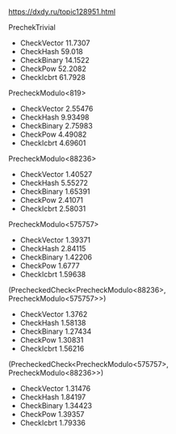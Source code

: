 https://dxdy.ru/topic128951.html

PrechekTrivial
* CheckVector 11.7307
* CheckHash 59.018
* CheckBinary 14.1522
* CheckPow 52.2082
* CheckIcbrt 61.7928

PrecheckModulo<819>
* CheckVector 2.55476
* CheckHash 9.93498
* CheckBinary 2.75983
* CheckPow 4.49082
* CheckIcbrt 4.69601

PrecheckModulo<88236>
* CheckVector 1.40527
* CheckHash 5.55272
* CheckBinary 1.65391
* CheckPow 2.41071
* CheckIcbrt 2.58031

PrecheckModulo<575757>
* CheckVector 1.39371
* CheckHash 2.84115
* CheckBinary 1.42206
* CheckPow 1.6777
* CheckIcbrt 1.59638

(PrecheckedCheck<PrecheckModulo<88236>, PrecheckModulo<575757>>)
* CheckVector 1.3762
* CheckHash 1.58138
* CheckBinary 1.27434
* CheckPow 1.30831
* CheckIcbrt 1.56216

(PrecheckedCheck<PrecheckModulo<575757>, PrecheckModulo<88236>>)
* CheckVector 1.31476
* CheckHash 1.84197
* CheckBinary 1.34423
* CheckPow 1.39357
* CheckIcbrt 1.79336
